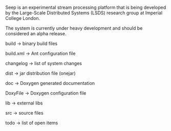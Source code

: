 Seep is an experimental stream processing platform that is being developed by the Large-Scale Distributed Systems (LSDS) research group at Imperial College London. 

The system is currently under heavy development and should be considered an alpha release.

build -> binary build files

build.xml -> Ant configuration file 

changelog -> list of system changes

dist -> jar distribution file (onejar) 

doc -> Doxygen generated documentation 

DoxyFile -> Doxygen configuration file 

lib -> external libs 

src -> source files

todo -> list of open items
